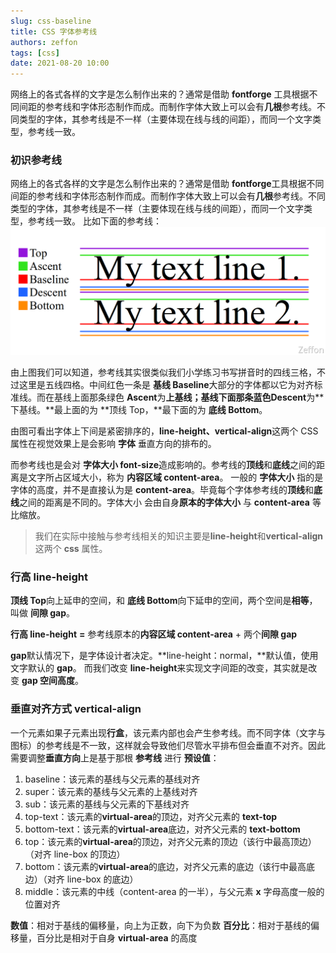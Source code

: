 ```yaml
---
slug: css-baseline
title: CSS 字体参考线
authors: zeffon
tags: [css]
date: 2021-08-20 10:00
---
```


网络上的各式各样的文字是怎么制作出来的？通常是借助 **fontforge** 工具根据不同间距的参考线和字体形态制作而成。而制作字体大致上可以会有**几根**参考线。不同类型的字体，其参考线是不一样（主要体现在线与线的间距），而同一个文字类型，参考线一致。

<!--truncate-->

### 初识参考线

网络上的各式各样的文字是怎么制作出来的？通常是借助 **fontforge**工具根据不同间距的参考线和字体形态制作而成。而制作字体大致上可以会有**几根**参考线。不同类型的字体，其参考线是不一样（主要体现在线与线的间距），而同一个文字类型，参考线一致。
比如下面的参考线：
![image.png](./img/08-20-01.png)

由上图我们可以知道，参考线其实很类似我们小学练习书写拼音时的四线三格，不过这里是五线四格。中间红色一条是 **基线 Baseline**大部分的字体都以它为对齐标准线。而在基线上面那条绿色 **Ascent**为**上基线；**基线下面那条蓝色**Descent**为**下基线。**最上面的为 **顶线 Top，**最下面的为 **底线 Bottom**。

由图可看出字体上下间是紧密排序的，**line-height、vertical-align**这两个 CSS 属性在视觉效果上是会影响 **字体** 垂直方向的排布的。

而参考线也是会对 **字体大小 font-size**造成影响的。参考线的**顶线**和**底线**之间的距离是文字所占区域大小，称为 **内容区域 content-area**。 一般的 **字体大小** 指的是字体的高度，并不是直接认为是 **content-area**。毕竟每个字体参考线的**顶线**和**底线**之间的距离是不同的。字体大小 会由自身**原本的字体大小** 与 **content-area** 等比缩放。

> 我们在实际中接触与参考线相关的知识主要是**line-height**和**vertical-align**这两个 **css** 属性。

### 行高 line-height

**顶线 Top**向上延申的空间，和 **底线 Bottom**向下延申的空间，两个空间是**相等**，叫做 **间隙 gap**。

**行高 line-height** **=** 参考线原本的**内容区域 content-area** + 两个**间隙 gap**

**gap**默认情况下，是字体设计者决定。**line-height：normal，**默认值，使用文字默认的 **gap**。
而我们改变 **line-height**来实现文字间距的改变，其实就是改变 **gap 空间高度**。

### 垂直对齐方式 vertical-align

一个元素如果子元素出现**行盒**，该元素内部也会产生参考线。而不同字体（文字与图标）的参考线是不一致，这样就会导致他们尽管水平排布但会垂直不对齐。因此需要调整**垂直方向**上是基于那根 **参考线** 进行
**预设值**：

1. baseline：该元素的基线与父元素的基线对齐
1. super：该元素的基线与父元素的上基线对齐
1. sub：该元素的基线与父元素的下基线对齐
1. top-text：该元素的**virtual-area**的顶边，对齐父元素的 **text-top**
1. bottom-text：该元素的**virtual-area**底边，对齐父元素的 **text-bottom**
1. top：该元素的**virtual-area**的顶边，对齐父元素的顶边（该行中最高顶边）（对齐 line-box 的顶边）
1. bottom：该元素的**virtual-area**的底边，对齐父元素的底边（该行中最高底边）（对齐 line-box 的底边）
1. middle：该元素的中线（content-area 的一半），与父元素 **x** 字母高度一般的位置对齐

**数值**：相对于基线的偏移量，向上为正数，向下为负数
**百分比**：相对于基线的偏移量，百分比是相对于自身 **virtual-area** 的高度
